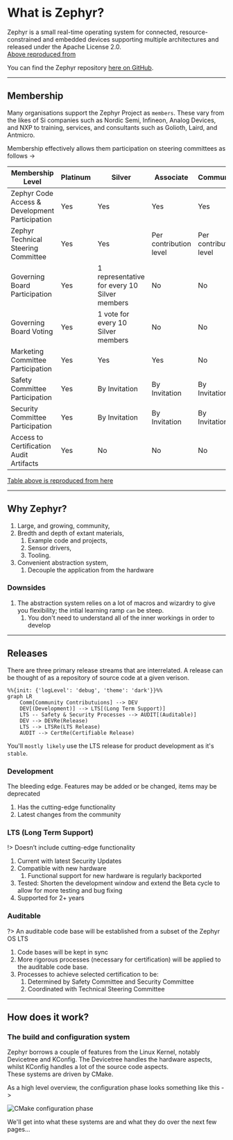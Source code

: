 # What is Zephyr?

Zephyr is a small real-time operating system for connected, resource-constrained and embedded devices supporting multiple architectures and released under the Apache License 2.0.  
[Above reproduced from](https://en.wikipedia.org/wiki/Zephyr_(operating_system))

You can find the Zephyr repository [here on GitHub](https://github.com/zephyrproject-rtos/zephyr).

---

## Membership

Many organisations support the Zephyr Project as `members`. These vary from the likes of Si companies such as Nordic Semi, Infineon, Analog Devices, and NXP to training, services, and consultants such as Golioth, Laird, and Antmicro.

Membership effectively allows them participation on steering committees as follows ->

| Membership Level |	Platinum |	Silver	| Associate	|Community|
| --- | --- | --- | --- | --- |
|Zephyr Code Access & Development Participation	|Yes	|Yes	|Yes	|Yes|
|Zephyr Technical Steering Committee	|Yes	|Yes	|Per contribution level	|Per contribution level|
|Governing Board Participation	|Yes	|1 representative for every 10 Silver members|	No|	No|
|Governing Board Voting |	Yes|	1 vote for every 10 Silver members	|No	|No|
|Marketing Committee Participation	|Yes	|Yes	|Yes	|No|
|Safety Committee Participation|	Yes	|By Invitation	|By Invitation	|By Invitation|
|Security Committee Participation	|Yes	|By Invitation|	By Invitation|	By Invitation|
|Access to Certification Audit Artifacts	|Yes	|No	|No	|No|

[Table above is reproduced from here](https://www.zephyrproject.org/join/)

---

## Why Zephyr?

1. Large, and growing, community,
1. Bredth and depth of extant materials,
   1. Example code and projects,
   1. Sensor drivers,
   1. Tooling.
1. Convenient abstraction system,
   1. Decouple the application from the hardware


### Downsides

1. The abstraction system relies on a lot of macros and wizardry to give you flexibility; the intial learning ramp `can` be steep.
   1. You don't need to understand all of the inner workings in order to develop

---

## Releases

There are three primary release streams that are interrelated. A release can be thought of as a repository of source code at a given verison.

```mermaid
%%{init: {'logLevel': 'debug', 'theme': 'dark'}}%%
graph LR
    Comm[Community Contributuions] --> DEV
    DEV[(Development)] --> LTS[(Long Term Support)]
    LTS -- Safety & Security Processes --> AUDIT[(Auditable)]
    DEV --> DEVRe(Release)
    LTS --> LTSRe(LTS Release)
    AUDIT --> CertRe(Certifiable Release)
```

You'll `mostly likely` use the LTS release for product development as it's `stable`.

<!-- tabs:start -->

### **Development**

The bleeding edge. Features may be added or be changed, items may be deprecated

1. Has the cutting-edge functionality
1. Latest changes from the community

### **LTS (Long Term Support)**

!> Doesn’t include cutting-edge functionality

1. Current with latest Security Updates
1. Compatible with new hardware
   1. Functional support for new hardware is regularly backported
1. Tested: Shorten the development window and extend the Beta cycle to allow for more testing and bug fixing
1. Supported for 2+ years


### **Auditable**

?> An auditable code base will be established from a subset of the Zephyr OS LTS

1. Code bases will be kept in sync
1. More rigorous processes (necessary for certification) will be applied to the auditable code base.
1. Processes to achieve selected certification to be:
   1. Determined by Safety Committee and Security Committee
   1. Coordinated with Technical Steering Committee 

<!-- tabs:end -->

---

## How does it work?

### The build and configuration system

Zephyr borrows a couple of features from the Linux Kernel, notably Devicetree and KConfig. The Devicetree handles the hardware aspects, whilst KConfig handles a lot of the source code aspects.  
These systems are driven by CMake.

As a high level overview, the configuration phase looks something like this ->

![CMake configuration phase](https://docs.zephyrproject.org/latest/_images/build-config-phase.svg)

We'll get into what these systems are and what they do over the next few pages...
